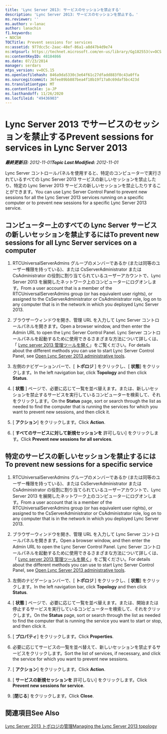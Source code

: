 ```yaml
---
title: 'Lync Server 2013: サービスのセッションを禁止する'
description: 'Lync Server 2013: サービスのセッションを禁止する。'
ms.reviewer: ''
ms.author: v-lanac
author: lanachin
f1.keywords:
- NOCSH
TOCTitle: Prevent sessions for services
ms:assetid: 977dcc5c-2aac-48ef-86a1-a8d47b4d9e74
ms:mtpsurl: https://technet.microsoft.com/en-us/library/Gg182553(v=OCS.15)
ms:contentKeyID: 48184866
ms.date: 07/23/2014
manager: serdars
mtps_version: v=OCS.15
ms.openlocfilehash: 846a9da5330c3e64f61c27dfadd883f0c43a0ffa
ms.sourcegitcommit: 36fee89bb887bea4f18b19f17a8c69daf5bc423d
ms.translationtype: MT
ms.contentlocale: ja-JP
ms.lasthandoff: 11/26/2020
ms.locfileid: "49436903"
---
```

# <a name="prevent-sessions-for-services-in-lync-server-2013"></a><span data-ttu-id="a9171-103">Lync Server 2013 でサービスのセッションを禁止する</span><span class="sxs-lookup"><span data-stu-id="a9171-103">Prevent sessions for services in Lync Server 2013</span></span>

<div data-xmlns="http://www.w3.org/1999/xhtml">

<div class="topic" data-xmlns="http://www.w3.org/1999/xhtml" data-msxsl="urn:schemas-microsoft-com:xslt" data-cs="https://msdn.microsoft.com/">

<div data-asp="https://msdn2.microsoft.com/asp">



</div>

<div id="mainSection">

<div id="mainBody"><span data-ttu-id="a9171-104">

<span> </span></span><span class="sxs-lookup"><span data-stu-id="a9171-104">

<span> </span></span></span>

<span data-ttu-id="a9171-105">_**最終更新日:** 2012-11-01_</span><span class="sxs-lookup"><span data-stu-id="a9171-105">_**Topic Last Modified:** 2012-11-01_</span></span>

<span data-ttu-id="a9171-106">Lync Server コントロールパネルを使用すると、特定のコンピューターで実行されているすべての Lync Server 2013 サービスの新しいセッションを禁止したり、特定の Lync Server 2013 サービスの新しいセッションを禁止したりすることができます。</span><span class="sxs-lookup"><span data-stu-id="a9171-106">You can use Lync Server Control Panel to prevent new sessions for all the Lync Server 2013 services running on a specific computer or to prevent new sessions for a specific Lync Server 2013 service.</span></span>

<div>

## <a name="to-prevent-new-sessions-for-all-lync-server-services-on-a-computer"></a><span data-ttu-id="a9171-107">コンピューター上のすべての Lync Server サービスの新しいセッションを禁止するには</span><span class="sxs-lookup"><span data-stu-id="a9171-107">To prevent new sessions for all Lync Server services on a computer</span></span>

1.  <span data-ttu-id="a9171-108">RTCUniversalServerAdmins グループのメンバーであるか (または同等のユーザー権限を持っている)、または CsServerAdministrator または CsAdministrator の役割に割り当てられているユーザーアカウントで、Lync Server 2013 を展開したネットワーク上のコンピューターにログオンします。</span><span class="sxs-lookup"><span data-stu-id="a9171-108">From a user account that is a member of the RTCUniversalServerAdmins group (or has equivalent user rights), or assigned to the CsServerAdministrator or CsAdministrator role, log on to any computer that is in the network in which you deployed Lync Server 2013.</span></span>

2.  <span data-ttu-id="a9171-109">ブラウザーウィンドウを開き、管理 URL を入力して Lync Server コントロールパネルを開きます。</span><span class="sxs-lookup"><span data-stu-id="a9171-109">Open a browser window, and then enter the Admin URL to open the Lync Server Control Panel.</span></span> <span data-ttu-id="a9171-110">Lync Server コントロールパネルを起動するために使用できるさまざまな方法について詳しくは、「 [Lync server 2013 管理ツールを開く](lync-server-2013-open-lync-server-administrative-tools.md)」をご覧ください。</span><span class="sxs-lookup"><span data-stu-id="a9171-110">For details about the different methods you can use to start Lync Server Control Panel, see [Open Lync Server 2013 administrative tools](lync-server-2013-open-lync-server-administrative-tools.md).</span></span>

3.  <span data-ttu-id="a9171-111">左側のナビゲーションバーで、[ **トポロジ** ] をクリックし、[ **状態**] をクリックします。</span><span class="sxs-lookup"><span data-stu-id="a9171-111">In the left navigation bar, click **Topology** and then click **Status**.</span></span>

4.  <span data-ttu-id="a9171-112">[ **状態** ] ページで、必要に応じて一覧を並べ替えます。または、新しいセッションを禁止するサービスを実行しているコンピューターを検索して、それをクリックします。</span><span class="sxs-lookup"><span data-stu-id="a9171-112">On the **Status** page, sort or search through the list as needed to find the computer that is running the services for which you want to prevent new sessions, and then click it.</span></span>

5.  <span data-ttu-id="a9171-113">[ **アクション**] をクリックします。</span><span class="sxs-lookup"><span data-stu-id="a9171-113">Click **Action**.</span></span>

6.  <span data-ttu-id="a9171-114">[ **すべてのサービスに対して新規セッションを** 許可しない] をクリックします。</span><span class="sxs-lookup"><span data-stu-id="a9171-114">Click **Prevent new sessions for all services**.</span></span>

</div>

<div>

## <a name="to-prevent-new-sessions-for-a-specific-service"></a><span data-ttu-id="a9171-115">特定のサービスの新しいセッションを禁止するには</span><span class="sxs-lookup"><span data-stu-id="a9171-115">To prevent new sessions for a specific service</span></span>

1.  <span data-ttu-id="a9171-116">RTCUniversalServerAdmins グループのメンバーであるか (または同等のユーザー権限を持っている)、または CsServerAdministrator または CsAdministrator の役割に割り当てられているユーザーアカウントで、Lync Server 2013 を展開したネットワーク上のコンピューターにログオンします。</span><span class="sxs-lookup"><span data-stu-id="a9171-116">From a user account that is a member of the RTCUniversalServerAdmins group (or has equivalent user rights), or assigned to the CsServerAdministrator or CsAdministrator role, log on to any computer that is in the network in which you deployed Lync Server 2013.</span></span>

2.  <span data-ttu-id="a9171-117">ブラウザーウィンドウを開き、管理 URL を入力して Lync Server コントロールパネルを開きます。</span><span class="sxs-lookup"><span data-stu-id="a9171-117">Open a browser window, and then enter the Admin URL to open the Lync Server Control Panel.</span></span> <span data-ttu-id="a9171-118">Lync Server コントロールパネルを起動するために使用できるさまざまな方法について詳しくは、「 [Lync server 2013 管理ツールを開く](lync-server-2013-open-lync-server-administrative-tools.md)」をご覧ください。</span><span class="sxs-lookup"><span data-stu-id="a9171-118">For details about the different methods you can use to start Lync Server Control Panel, see [Open Lync Server 2013 administrative tools](lync-server-2013-open-lync-server-administrative-tools.md).</span></span>

3.  <span data-ttu-id="a9171-119">左側のナビゲーションバーで、[ **トポロジ** ] をクリックし、[ **状態**] をクリックします。</span><span class="sxs-lookup"><span data-stu-id="a9171-119">In the left navigation bar, click **Topology** and then click **Status**.</span></span>

4.  <span data-ttu-id="a9171-120">[ **状態** ] ページで、必要に応じて一覧を並べ替えます。または、開始または停止するサービスを実行しているコンピューターを検索して、それをクリックします。</span><span class="sxs-lookup"><span data-stu-id="a9171-120">On the **Status** page, sort or search through the list as needed to find the computer that is running the service you want to start or stop, and then click it.</span></span>

5.  <span data-ttu-id="a9171-121">[ **プロパティ**] をクリックします。</span><span class="sxs-lookup"><span data-stu-id="a9171-121">Click **Properties**.</span></span>

6.  <span data-ttu-id="a9171-122">必要に応じてサービスの一覧を並べ替えて、新しいセッションを禁止するサービスをクリックします。</span><span class="sxs-lookup"><span data-stu-id="a9171-122">Sort the list of services, if necessary, and click the service for which you want to prevent new sessions.</span></span>

7.  <span data-ttu-id="a9171-123">[ **アクション**] をクリックします。</span><span class="sxs-lookup"><span data-stu-id="a9171-123">Click **Action**.</span></span>

8.  <span data-ttu-id="a9171-124">[ **サービスの新規セッションを** 許可しない] をクリックします。</span><span class="sxs-lookup"><span data-stu-id="a9171-124">Click **Prevent new sessions for service**.</span></span>

9.  <span data-ttu-id="a9171-125">[**閉じる**] をクリックします。</span><span class="sxs-lookup"><span data-stu-id="a9171-125">Click **Close**.</span></span>

</div>

<div>

## <a name="see-also"></a><span data-ttu-id="a9171-126">関連項目</span><span class="sxs-lookup"><span data-stu-id="a9171-126">See Also</span></span>


[<span data-ttu-id="a9171-127">Lync Server 2013 トポロジの管理</span><span class="sxs-lookup"><span data-stu-id="a9171-127">Managing the Lync Server 2013 topology</span></span>](lync-server-2013-managing-the-lync-server-topology.md)  
  

<span data-ttu-id="a9171-128"></div>

</div>

<span> </span>

</div>

</div>

</span><span class="sxs-lookup"><span data-stu-id="a9171-128"></div>

</div>

<span> </span>

</div>

</div>

</span></span></div>

